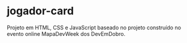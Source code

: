 # jogador-card
Projeto em HTML, CSS e JavaScript baseado no projeto construído no evento online MapaDevWeek dos DevEmDobro.
